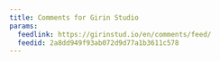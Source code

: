 ```yaml
---
title: Comments for Girin Studio
params:
  feedlink: https://girinstud.io/en/comments/feed/
  feedid: 2a8dd949f93ab072d9d77a1b3611c578
---
```

